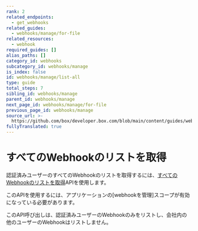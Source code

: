 ```yaml
---
rank: 2
related_endpoints:
  - get_webhooks
related_guides:
  - webhooks/manage/for-file
related_resources:
  - webhook
required_guides: []
alias_paths: []
category_id: webhooks
subcategory_id: webhooks/manage
is_index: false
id: webhooks/manage/list-all
type: guide
total_steps: 7
sibling_id: webhooks/manage
parent_id: webhooks/manage
next_page_id: webhooks/manage/for-file
previous_page_id: webhooks/manage
source_url: >-
  https://github.com/box/developer.box.com/blob/main/content/guides/webhooks/manage/list-all.md
fullyTranslated: true
---
```

# すべてのWebhookのリストを取得

認証済みユーザーのすべてのWebhookのリストを取得するには、[すべてのWebhookのリストを取得][1]APIを使用します。

<Samples id="get_webhooks">

</Samples>

<Message type="warning">

このAPIを使用するには、アプリケーションの\[webhookを管理]スコープが有効になっている必要があります。

</Message>

このAPI呼び出しは、認証済みユーザーのWebhookのみをリストし、会社内の他のユーザーのWebhookはリストしません。

[1]: endpoint://get_webhooks
